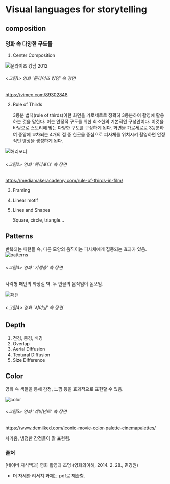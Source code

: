 # Visual languages for storytelling
## composition
### 영화 속 다양한 구도들
1) Center Composition

![문라이즈 킹덤 2012](https://user-images.githubusercontent.com/70870803/95657767-32f36300-0b51-11eb-8060-e1501d56896b.JPG)

###### <그림1> 영화 '문라이즈 킹덤' 속 장면 
https://vimeo.com/89302848

2) Rule of Thirds

   3등분 법칙(rule of thirds)이란 화면을 가로세로로 정확히 3등분하여 촬영에 활용하는 것을 말한다. 이는 안정적 구도를 위한 최소한의 기본적인 구성안이다. 이것을 바탕으로 스토리에 맞는 다양한      구도를 구상하게 된다. 화면을 가로세로로 3등분하여 중앙에 교차되는 4개의 점 중 한곳을 중심으로 피사체를 위치시켜 촬영하면 안정적인 영상을 생성하게 된다. 

![해리포터](https://user-images.githubusercontent.com/70870803/95657872-d80e3b80-0b51-11eb-80eb-6a1a271384dc.JPG)

###### <그림2> 영화 '해리포터' 속 장면 
https://mediamakeracademy.com/rule-of-thirds-in-film/


3) Framing
4) Linear motif
5) Lines and Shapes

   Square, circle, triangle...

## Patterns
반복되는 패턴들 속, 다른 모양의 움직이는 피사체에게 집중되는 효과가 있음.
![patterns](https://user-images.githubusercontent.com/70870803/95658153-499ab980-0b53-11eb-9257-b9bf78cf6079.jpg)

###### <그림3> 영화 '기생충' 속 장면

사각형 패턴의 화장실 벽. 두 인물의 움직임이 돋보임.

![패턴](https://user-images.githubusercontent.com/70870803/95676193-478a3680-0bf7-11eb-88f7-96b0d6e65b3f.JPG)
###### <그림4> 영화 '샤이닝' 속 장면

## Depth
1) 전경, 중경, 배경
2) Overlap
3) Aerial Diffusion
4) Textural Diffusion
5) Size Difference

## Color
영화 속 색들을 통해 감정, 느낌 등을 효과적으로 표현할 수 있음.

![color](https://user-images.githubusercontent.com/70870803/95676194-49ec9080-0bf7-11eb-8619-9f7f8eca1505.JPG)
###### <그림5> 영화 '레버넌트' 속 장면 
https://www.demilked.com/iconic-movie-color-palette-cinemapalettes/

차가움, 냉정한 감정들이 잘 표현됨.

### 출처 
[네이버 지식백과] 영화 촬영과 조명 (영화의이해, 2014. 2. 28., 민경원)


* 더 자세한 리서치 과제는 pdf로 제출함.
